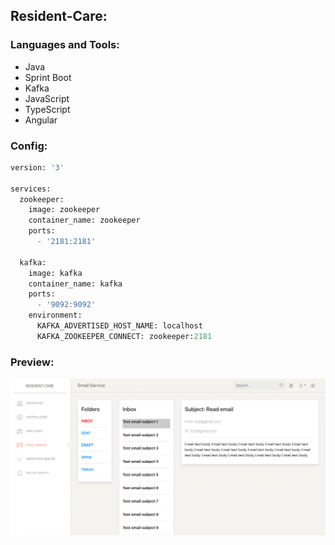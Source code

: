 ## Resident-Care:

### Languages and Tools:

* Java
* Sprint Boot
* Kafka
* JavaScript
* TypeScript
* Angular

### Config:

```Python
version: '3'

services:
  zookeeper:
    image: zookeeper
    container_name: zookeeper
    ports:
      - '2181:2181'

  kafka:
    image: kafka
    container_name: kafka
    ports:
      - '9092:9092'
    environment:
      KAFKA_ADVERTISED_HOST_NAME: localhost
      KAFKA_ZOOKEEPER_CONNECT: zookeeper:2181
```

### Preview:

![](images/cd1.png)


